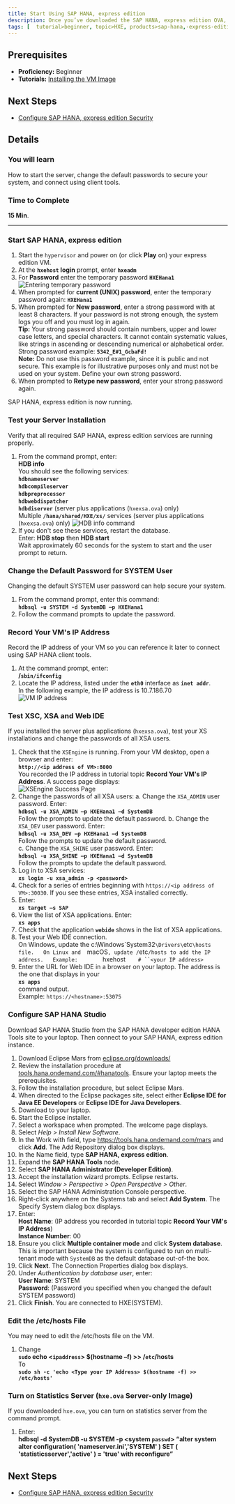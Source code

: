 ```yaml
---
title: Start Using SAP HANA, express edition
description: Once you’ve downloaded the SAP HANA, express edition OVA, start the server, change the default passwords to secure your system, and connect using client tools.
tags: [  tutorial>beginner, topic>HXE, products>sap-hana,-express-edition ]
---
```

## Prerequisites  
 - **Proficiency:** Beginner
 - **Tutorials:** [Installing the VM Image](http://go.sap.com/developer/tutorials/hxe-ua-installing-vm-image.html)

## Next Steps
 - [Configure SAP HANA, express edition Security](http://go.sap.com/developer/tutorials/hxe-ua-configure-security.html)

## Details
### You will learn  
How to start the server, change the default passwords to secure your system, and connect using client tools.

### Time to Complete
**15 Min**.

---
### Start SAP HANA, express edition
1. Start the `hypervisor` and power on (or click **Play** on) your express edition VM.
2. At the **`hxehost` login** prompt, enter **`hxeadm`**
3. For **Password** enter the temporary password **`HXEHana1`**  
![Entering temporary password](hxe_password.PNG)
3. When prompted for **current (UNIX) password**, enter the temporary password again: **`HXEHana1`**
4. When prompted for **New password**, enter a strong password with at least 8 characters. If your password is not strong enough, the system logs you off and you must log in again.  
**Tip:** Your strong password should contain numbers, upper and lower case letters, and special characters. It cannot contain systematic values, like strings in ascending or descending numerical or alphabetical order.  
Strong password example: **`5342_E#1_GcbaFd!`**  
**Note:** Do not use this password example, since it is public and not secure. This example is for illustrative purposes only and must not be used on your system. Define your own strong password.
5. When prompted to **Retype new password**, enter your strong password again.

SAP HANA, express edition is now running.

### Test your Server Installation
Verify that all required SAP HANA, express edition services are running properly.
1. From the command prompt, enter:  
**HDB info**  
You should see the following services:  
**`hdbnameserver`**  
**`hdbcompileserver`**  
**`hdbpreprocessor`**  
**`hdbwebdispatcher`**  
**`hdbdiserver`** (server plus applications (`hxexsa.ova`) only)  
Multiple **`/hana/shared/HXE/xs/`** services (server plus applications (`hxexsa.ova`) only)
![HDB info command](HXE_hdb_info.PNG)
2. If you don't see these services, restart the database.  
Enter:  **HDB stop**  then **HDB start**  
Wait approximately 60 seconds for the system to start and the user prompt to return.

### Change the Default Password for SYSTEM User
Changing the default SYSTEM user password can help secure your system.
1. From the command prompt, enter this command:  
**`hdbsql -u SYSTEM -d SystemDB –p HXEHana1`**
2. Follow the command prompts to update the password.

### Record Your VM's IP Address
Record the IP address of your VM so you can reference it later to connect using SAP HANA client tools.
1. At the command prompt, enter:  
**/`sbin/ifconfig`**
2. Locate the IP address, listed under the **`eth0`** interface as **`inet addr`**.  
In the following example, the IP address is 10.7.186.70  
![VM IP address](hxe_vm_ip.png)



### Test XSC, XSA and Web IDE
If you installed the server plus applications (`hxexsa.ova`), test your XS installations and change the passwords of all XSA users.
1. Check that the `XSEngine` is running. From your VM desktop, open a browser and enter:  
**`http://<ip address of VM>:8000`**  
You recorded the IP address in tutorial topic **Record Your VM's IP Address**. A success page displays:  
![XSEngine Success Page](hxe_xs_success.PNG)
2. Change the passwords of all XSA users:
    a. Change the `XSA_ADMIN` user password. Enter:  
    **`hdbsql -u XSA_ADMIN –p HXEHana1 –d SystemDB`**   
    Follow the prompts to update the default password.
    b. Change the `XSA_DEV` user password. Enter:  
    **`hdbsql -u XSA_DEV –p HXEHana1 –d SystemDB`**   
    Follow the prompts to update the default password.  
    c. Change the `XSA_SHINE` user password. Enter:  
    **`hdbsql -u XSA_SHINE –p HXEHana1 –d SystemDB`**  
    Follow the prompts to update the default password.
3. Log in to XSA services:  
**`xs login -u xsa_admin -p <password>`**
4. Check for a series of entries beginning with `https://<ip address of VM>:30030`. If you see these entries, XSA installed correctly.
5. Enter:  
**`xs target –s SAP`**
6. View the list of XSA applications. Enter:  
**`xs apps`**
7. Check that the application **`webide`** shows in the list of XSA applications.
8. Test your Web IDE connection.  
On Windows, update the c:\Windows\`System32`\Drivers\`etc`\hosts file.  
On Linux and  `macOS`, update /`etc`/hosts to add the IP address.  
Example:  
`<IP address of the VM>`     `hxehost`    # ``<your IP address>`
9. Enter the URL for Web IDE in a browser on your laptop. The address is the one that displays in your  
**`xs apps`**  
command output.  
Example:  `https://<hostname>:53075`

### Configure SAP HANA Studio
Download SAP HANA Studio from the SAP HANA developer edition HANA Tools site to your laptop. Then connect to your SAP HANA, express edition instance.
1. Download Eclipse Mars from [eclipse.org/downloads/](https://eclipse.org/downloads/)
2. Review the installation procedure at [tools.hana.ondemand.com/#hanatools](https://tools.hana.ondemand.com/#hanatools). Ensure your laptop meets the prerequisites.
3. Follow the installation procedure, but select Eclipse Mars.
4. When directed to the Eclipse packages site, select either **Eclipse IDE for Java EE Developers** or **Eclipse IDE for Java Developers**.
5.	Download to your laptop.
6.	Start the Eclipse installer.
7.	Select a workspace when prompted. The welcome page displays.
8.	Select *Help > Install New Software*.
9.	In the Work with field, type https://tools.hana.ondemand.com/mars and click **Add**. The Add Repository dialog box displays.
10.	In the Name field, type **SAP HANA, express edition**.
11.	Expand the **SAP HANA Tools** node.
12.	Select **SAP HANA Administrator (Developer Edition)**.
13.	Accept the installation wizard prompts. Eclipse restarts.
14.	Select *Window > Perspective > Open Perspective > Other*.
15.	Select the SAP HANA Administration Console perspective.
16.	Right-click anywhere on the Systems tab and select **Add System**. The Specify System dialog box displays.
17.	Enter:  
**Host Name**: (IP address you recorded in tutorial topic **Record Your VM's IP Address**)   
**Instance Number**: 00
18.	Ensure you click **Multiple container mode** and click **System database**. This is important because the system is configured to run on multi-tenant mode with `SystemDB` as the default database out-of-the box.
19.	Click **Next**. The Connection Properties dialog box displays.
20.	Under *Authentication by database user*, enter:  
**User Name**: SYSTEM  
**Password**: (Password you specified when you changed the default SYSTEM password)
21.	Click **Finish**. You are connected to HXE(SYSTEM).

### Edit the /etc/hosts File
You may need to edit the /etc/hosts file on the VM.
1.	Change  
**`sudo` echo <`ipaddress`> $(hostname –f) >> /`etc`/hosts**  
To  
**`sudo sh -c 'echo <Type your IP Address> $(hostname -f) >> /etc/hosts'`**

### Turn on Statistics Server (`hxe.ova` Server-only Image)
If you downloaded `hxe.ova`, you can turn on statistics server from the command prompt.
1. Enter:  
**hdbsql -d SystemDB -u SYSTEM -p <system `passwd`> “alter system alter configuration( 'nameserver.ini','SYSTEM' ) SET ( 'statisticsserver','active' ) = 'true' with reconfigure”**

## Next Steps
 - [Configure SAP HANA, express edition Security](http://go.sap.com/developer/tutorials/hxe-ua-configure-security.html)
